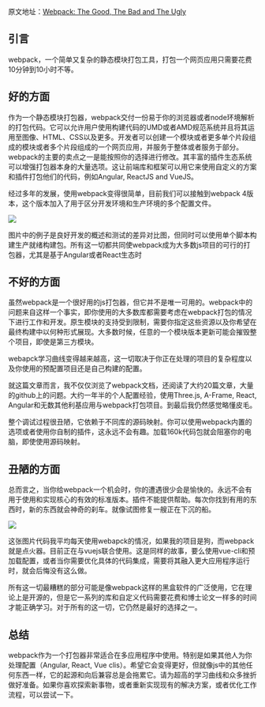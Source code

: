 原文地址：[Webpack: The Good, The Bad and The Ugly](https://www.north-47.com/knowledge-base/webpack-the-good-the-bad-and-the-ugly/)

## 引言
webpack，一个简单又复杂的静态模块打包工具，打包一个网页应用只需要花费10分钟到10小时不等。

## 好的方面
作为一个静态模块打包器，webpack交付一份易于你的浏览器或者node环境解析的打包代码。它可以允许用户使用构建代码的UMD或者AMD规范系统并且将其运用至图像、HTML、CSS以及更多。开发者可以创建一个模块或者更多单个片段组成的模块或者多个片段组成的一个网页应用，并服务于整体或者服务于部分。
webpack的主要的卖点之一是能按照你的选择进行修改。其丰富的插件生态系统可以增强打包器本身的大量选项。这让前端库和框架可以用它来使用自定义的方案和插件打包他们的代码，例如Angular, ReactJS and VueJS。

经过多年的发展，使用webpack变得很简单，目前我们可以接触到webpack 4版本，这个版本加入了用于区分开发环境和生产环境的多个配置文件。

![](https://www.north-47.com/wp-content/uploads/2019/02/1_WCAdMi04IFEWdngK8bkFcw.png)

图片中的例子是良好开发的概述和测试的差异对比图，但同时可以使用单个脚本构建生产就绪构建包。所有这一切都共同使webpack成为大多数js项目的可行的打包器，尤其是基于Angular或者React生态时

## 不好的方面
虽然webpack是一个很好用的js打包器，但它并不是唯一可用的。webpack中的问题来自这样一个事实，即你使用的大多数库都需要考虑在webpack打包的情况下进行工作和开发。原生模块的支持受到限制，需要你指定这些资源以及你希望在最终构建中以何种形式展现。大多数时候，任意的一个模块版本更新可能会摧毁整个项目，即使是第三方模块。

webapck学习曲线变得越来越高，这一切取决于你正在处理的项目的复杂程度以及你使用的预配置项目还是自己构建的配置。

就这篇文章而言，我不仅仅浏览了webpack文档，还阅读了大约20篇文章，大量的github上的问题。大约一年半的个人配置经验，使用Three.js, A-Frame, React, Angular和无数其他利基应用与webpack打包项目。到最后我仍然感觉略懂皮毛。

整个调试过程很丑陋，它依赖于不同库的源码映射。你可以使用webpack内置的选项或者使用你自制的插件，这永远不会有趣。加载160k代码包就会阻塞你的电脑，即使使用源码映射。

## 丑陋的方面
总而言之，当你给webpack一个机会时，你的遭遇很少会是愉快的。永远不会有用于使用和实现核心的有效的标准版本。插件不能提供帮助。每次你找到有用的东西时，新的东西就会神奇的刹车。就像试图修复一艘正在下沉的船。

![](https://www.north-47.com/wp-content/uploads/2019/02/1_1Y2a8P7rK4sOSF00kL8COQ.jpeg)

这张图片代码我平均每天使用webapck的情况，如果我的项目是狗，而webpack就是点火器。目前正在与vuejs联合使用。这是同样的故事，要么使用vue-cli和预加载配置，或者当你需要优化具体的代码集成，需要将其融入更大应用程序运行时，就会后悔没有这么做。

所有这一切最糟糕的部分可能是像webpack这样的黑盒软件的广泛使用，它在理论上是开源的，但是它一系列的库和自定义代码需要花费和博士论文一样多的时间才能正确学习。对于所有的这一切，它仍然是最好的选择之一。

## 总结
webpack作为一个打包器非常适合在多应用程序中使用。特别是如果其他人为你处理配置（Angular, React, Vue clis）。希望它会变得更好，但就像js中的其他任何东西一样，它的起源和向后兼容总是会拖累它。请为超高的学习曲线和众多挫折做好准备。如果你喜欢探索新事物，或者重新实现现有的解决方案，或者优化工作流程，可以尝试一下。